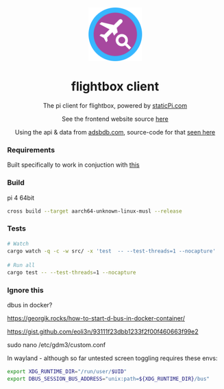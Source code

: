 <p align="center">
	<img src='./.github/logo.svg' width='125px'/>
</p>

<p align="center">
	<h1 align="center">flightbox client</h1>
</p>

<p align="center">
 The pi client for flightbox, powered by <a href='https://www.staticpi.com' target='_blank' rel='noopener noreferrer'>staticPi.com</a>
</p>

<p align="center">
	See the frontend website source <a href='https://github.com/mrjackwills/flightbox_vue' target='_blank' rel='noopener noreferrer'>here</a>
</p>

<p align="center">
	Using the api & data from <a href='https://adsbdb.com' target='_blank' rel='noopener noreferrer'>adsbdb.com</a>, source-code for that <a href='https://www.github.com/mrjackwills/adsbdb' target='_blank' rel='noopener noreferrer'>seen here</a>
</p>


### Requirements
Built specifically to work in conjuction with [this](https://mikenye.gitbook.io/ads-b/intro/overview)

### Build
pi 4 64bit

```bash
cross build --target aarch64-unknown-linux-musl --release
```

### Tests

<!-- aarch64-unknown-linux-musl -->
```bash
# Watch
cargo watch -q -c -w src/ -x 'test  -- --test-threads=1 --nocapture'

# Run all 
cargo test -- --test-threads=1 --nocapture
```

### Ignore this

dbus in docker?

https://georgik.rocks/how-to-start-d-bus-in-docker-container/

https://gist.github.com/eoli3n/93111f23dbb1233f2f00f460663f99e2

sudo nano /etc/gdm3/custom.conf

In wayland - although so far untested
screen toggling requires these envs:
```bash 
export XDG_RUNTIME_DIR="/run/user/$UID"
export DBUS_SESSION_BUS_ADDRESS="unix:path=${XDG_RUNTIME_DIR}/bus"
```